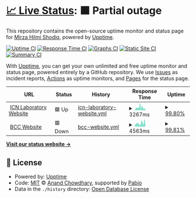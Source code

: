 # [📈 Live Status](https://mirzahilmi.github.io/upptime): <!--live status--> **🟧 Partial outage**

This repository contains the open-source uptime monitor and status page for [Mirza Hilmi Shodiq](https://mirzahilmi.github.io/upptime), powered by [Upptime](https://github.com/upptime/upptime).

[![Uptime CI](https://github.com/mirzahilmi/upptime/workflows/Uptime%20CI/badge.svg)](https://github.com/mirzahilmi/upptime/actions?query=workflow%3A%22Uptime+CI%22)
[![Response Time CI](https://github.com/mirzahilmi/upptime/workflows/Response%20Time%20CI/badge.svg)](https://github.com/mirzahilmi/upptime/actions?query=workflow%3A%22Response+Time+CI%22)
[![Graphs CI](https://github.com/mirzahilmi/upptime/workflows/Graphs%20CI/badge.svg)](https://github.com/mirzahilmi/upptime/actions?query=workflow%3A%22Graphs+CI%22)
[![Static Site CI](https://github.com/mirzahilmi/upptime/workflows/Static%20Site%20CI/badge.svg)](https://github.com/mirzahilmi/upptime/actions?query=workflow%3A%22Static+Site+CI%22)
[![Summary CI](https://github.com/mirzahilmi/upptime/workflows/Summary%20CI/badge.svg)](https://github.com/mirzahilmi/upptime/actions?query=workflow%3A%22Summary+CI%22)

With [Upptime](https://upptime.js.org), you can get your own unlimited and free uptime monitor and status page, powered entirely by a GitHub repository. We use [Issues](https://github.com/mirzahilmi/upptime/issues) as incident reports, [Actions](https://github.com/mirzahilmi/upptime/actions) as uptime monitors, and [Pages](https://mirzahilmi.github.io/upptime) for the status page.

<!--start: status pages-->
<!-- This summary is generated by Upptime (https://github.com/upptime/upptime) -->
<!-- Do not edit this manually, your changes will be overwritten -->
<!-- prettier-ignore -->
| URL | Status | History | Response Time | Uptime |
| --- | ------ | ------- | ------------- | ------ |
| <img alt="" src="https://icons.duckduckgo.com/ip3/icn-filkom.ub.ac.id.ico" height="13"> [ICN Laboratory Website](https://icn-filkom.ub.ac.id) | 🟩 Up | [icn-laboratory-website.yml](https://github.com/mirzahilmi/upptime/commits/HEAD/history/icn-laboratory-website.yml) | <details><summary><img alt="Response time graph" src="./graphs/icn-laboratory-website/response-time-week.png" height="20"> 3267ms</summary><br><a href="https://mirzahilmi.github.io/upptime/history/icn-laboratory-website"><img alt="Response time 2575" src="https://img.shields.io/endpoint?url=https%3A%2F%2Fraw.githubusercontent.com%2Fmirzahilmi%2Fupptime%2FHEAD%2Fapi%2Ficn-laboratory-website%2Fresponse-time.json"></a><br><a href="https://mirzahilmi.github.io/upptime/history/icn-laboratory-website"><img alt="24-hour response time 3388" src="https://img.shields.io/endpoint?url=https%3A%2F%2Fraw.githubusercontent.com%2Fmirzahilmi%2Fupptime%2FHEAD%2Fapi%2Ficn-laboratory-website%2Fresponse-time-day.json"></a><br><a href="https://mirzahilmi.github.io/upptime/history/icn-laboratory-website"><img alt="7-day response time 3267" src="https://img.shields.io/endpoint?url=https%3A%2F%2Fraw.githubusercontent.com%2Fmirzahilmi%2Fupptime%2FHEAD%2Fapi%2Ficn-laboratory-website%2Fresponse-time-week.json"></a><br><a href="https://mirzahilmi.github.io/upptime/history/icn-laboratory-website"><img alt="30-day response time 2575" src="https://img.shields.io/endpoint?url=https%3A%2F%2Fraw.githubusercontent.com%2Fmirzahilmi%2Fupptime%2FHEAD%2Fapi%2Ficn-laboratory-website%2Fresponse-time-month.json"></a><br><a href="https://mirzahilmi.github.io/upptime/history/icn-laboratory-website"><img alt="1-year response time 2575" src="https://img.shields.io/endpoint?url=https%3A%2F%2Fraw.githubusercontent.com%2Fmirzahilmi%2Fupptime%2FHEAD%2Fapi%2Ficn-laboratory-website%2Fresponse-time-year.json"></a></details> | <details><summary><a href="https://mirzahilmi.github.io/upptime/history/icn-laboratory-website">99.80%</a></summary><a href="https://mirzahilmi.github.io/upptime/history/icn-laboratory-website"><img alt="All-time uptime 98.30%" src="https://img.shields.io/endpoint?url=https%3A%2F%2Fraw.githubusercontent.com%2Fmirzahilmi%2Fupptime%2FHEAD%2Fapi%2Ficn-laboratory-website%2Fuptime.json"></a><br><a href="https://mirzahilmi.github.io/upptime/history/icn-laboratory-website"><img alt="24-hour uptime 98.61%" src="https://img.shields.io/endpoint?url=https%3A%2F%2Fraw.githubusercontent.com%2Fmirzahilmi%2Fupptime%2FHEAD%2Fapi%2Ficn-laboratory-website%2Fuptime-day.json"></a><br><a href="https://mirzahilmi.github.io/upptime/history/icn-laboratory-website"><img alt="7-day uptime 99.80%" src="https://img.shields.io/endpoint?url=https%3A%2F%2Fraw.githubusercontent.com%2Fmirzahilmi%2Fupptime%2FHEAD%2Fapi%2Ficn-laboratory-website%2Fuptime-week.json"></a><br><a href="https://mirzahilmi.github.io/upptime/history/icn-laboratory-website"><img alt="30-day uptime 98.30%" src="https://img.shields.io/endpoint?url=https%3A%2F%2Fraw.githubusercontent.com%2Fmirzahilmi%2Fupptime%2FHEAD%2Fapi%2Ficn-laboratory-website%2Fuptime-month.json"></a><br><a href="https://mirzahilmi.github.io/upptime/history/icn-laboratory-website"><img alt="1-year uptime 98.30%" src="https://img.shields.io/endpoint?url=https%3A%2F%2Fraw.githubusercontent.com%2Fmirzahilmi%2Fupptime%2FHEAD%2Fapi%2Ficn-laboratory-website%2Fuptime-year.json"></a></details>
| <img alt="" src="https://icons.duckduckgo.com/ip3/bcc.filkom.ub.ac.id.ico" height="13"> [BCC Website](https://bcc.filkom.ub.ac.id) | 🟥 Down | [bcc-website.yml](https://github.com/mirzahilmi/upptime/commits/HEAD/history/bcc-website.yml) | <details><summary><img alt="Response time graph" src="./graphs/bcc-website/response-time-week.png" height="20"> 4563ms</summary><br><a href="https://mirzahilmi.github.io/upptime/history/bcc-website"><img alt="Response time 3988" src="https://img.shields.io/endpoint?url=https%3A%2F%2Fraw.githubusercontent.com%2Fmirzahilmi%2Fupptime%2FHEAD%2Fapi%2Fbcc-website%2Fresponse-time.json"></a><br><a href="https://mirzahilmi.github.io/upptime/history/bcc-website"><img alt="24-hour response time 5262" src="https://img.shields.io/endpoint?url=https%3A%2F%2Fraw.githubusercontent.com%2Fmirzahilmi%2Fupptime%2FHEAD%2Fapi%2Fbcc-website%2Fresponse-time-day.json"></a><br><a href="https://mirzahilmi.github.io/upptime/history/bcc-website"><img alt="7-day response time 4563" src="https://img.shields.io/endpoint?url=https%3A%2F%2Fraw.githubusercontent.com%2Fmirzahilmi%2Fupptime%2FHEAD%2Fapi%2Fbcc-website%2Fresponse-time-week.json"></a><br><a href="https://mirzahilmi.github.io/upptime/history/bcc-website"><img alt="30-day response time 3988" src="https://img.shields.io/endpoint?url=https%3A%2F%2Fraw.githubusercontent.com%2Fmirzahilmi%2Fupptime%2FHEAD%2Fapi%2Fbcc-website%2Fresponse-time-month.json"></a><br><a href="https://mirzahilmi.github.io/upptime/history/bcc-website"><img alt="1-year response time 3988" src="https://img.shields.io/endpoint?url=https%3A%2F%2Fraw.githubusercontent.com%2Fmirzahilmi%2Fupptime%2FHEAD%2Fapi%2Fbcc-website%2Fresponse-time-year.json"></a></details> | <details><summary><a href="https://mirzahilmi.github.io/upptime/history/bcc-website">99.81%</a></summary><a href="https://mirzahilmi.github.io/upptime/history/bcc-website"><img alt="All-time uptime 98.30%" src="https://img.shields.io/endpoint?url=https%3A%2F%2Fraw.githubusercontent.com%2Fmirzahilmi%2Fupptime%2FHEAD%2Fapi%2Fbcc-website%2Fuptime.json"></a><br><a href="https://mirzahilmi.github.io/upptime/history/bcc-website"><img alt="24-hour uptime 98.64%" src="https://img.shields.io/endpoint?url=https%3A%2F%2Fraw.githubusercontent.com%2Fmirzahilmi%2Fupptime%2FHEAD%2Fapi%2Fbcc-website%2Fuptime-day.json"></a><br><a href="https://mirzahilmi.github.io/upptime/history/bcc-website"><img alt="7-day uptime 99.81%" src="https://img.shields.io/endpoint?url=https%3A%2F%2Fraw.githubusercontent.com%2Fmirzahilmi%2Fupptime%2FHEAD%2Fapi%2Fbcc-website%2Fuptime-week.json"></a><br><a href="https://mirzahilmi.github.io/upptime/history/bcc-website"><img alt="30-day uptime 98.30%" src="https://img.shields.io/endpoint?url=https%3A%2F%2Fraw.githubusercontent.com%2Fmirzahilmi%2Fupptime%2FHEAD%2Fapi%2Fbcc-website%2Fuptime-month.json"></a><br><a href="https://mirzahilmi.github.io/upptime/history/bcc-website"><img alt="1-year uptime 98.30%" src="https://img.shields.io/endpoint?url=https%3A%2F%2Fraw.githubusercontent.com%2Fmirzahilmi%2Fupptime%2FHEAD%2Fapi%2Fbcc-website%2Fuptime-year.json"></a></details>

<!--end: status pages-->

[**Visit our status website →**](https://mirzahilmi.github.io/upptime)

## 📄 License

- Powered by: [Upptime](https://github.com/upptime/upptime)
- Code: [MIT](./LICENSE) © [Anand Chowdhary](https://anandchowdhary.com), supported by [Pabio](https://pabio.com)
- Data in the `./history` directory: [Open Database License](https://opendatacommons.org/licenses/odbl/1-0/)
